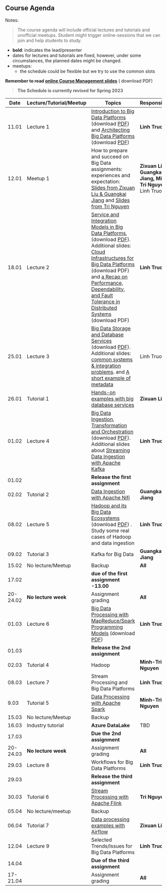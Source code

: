 ## Course Agenda

Notes:
> The course agenda will include official lectures and tutorials and unofficial meetups. Student might trigger online-sessions that we can join and help students to study.
- **bold**: indicates the lead/presenter
- dates for lectures and tutorials are fixed, however, under some circumstances,  the planned dates might be changed.
- meetups:
  - the schedule could be flexible but we try to use the common slots

**Remember to read [online Course Management slides](https://bit.ly/cse4640management)** ( download PDF)


>**The Schedule is currently revised for Spring 2023**

Date    | Lecture/Tutorial/Meetup  | Topics | Responsibles
--------|--------------|-------|---------
11.01   |Lecture 1  | [Introduction to Big Data Platforms](https://bit.ly/bdp23-L1-1) (download [PDF](lecturenotes/pdfs/module1-lecture1-1-intro-v0.4.0.pdf)) and [Architecting Big Data Platforms](https://bit.ly/bdp23-L1-2) (download [PDF](lecturenotes/pdfs/module1-lecture1-2-architectingbigplatforms-v0.4.pdf)) | **Linh Truong**
12.01  |Meetup 1 | How to prepare and succeed on Big Data assignments: experiences and expectation: [Slides from Zixuan Liu & Guangkai Jiang](lecturenotes/pdfs/LiuJiang_howtosucceed.pdf) and [Slides from Tri Nguyen](lecturenotes/pdfs/TriNguyen_howtosucceed.pdf)| **Zixuan Liu, Guangkai Jiang, Minh-Tri Nguyen**, Linh Truong
18.01  |Lecture 2  | [Service and Integration Models in Big Data Platforms](https://bit.ly/bdp23-L2), (download [PDF](lecturenotes/pdfs/module1-lecture2-0-integrationbdp-v0.4.pdf)). Additional slides: [Cloud Infrastructures for Big Data Platforms](https://bit.ly/3jLwb99) (download PDF) and [a Recap on Performance, Dependability, and Fault Tolerance in Distributed Systems](https://bit.ly/3id1F7B) (download PDF)| **Linh Truong**
25.01  |Lecture 3  | [Big Data Storage and Database Services](https://bit.ly/bdp23-L3) (download [PDF](lecturenotes/pdfs/module2-lecture3-bigdatastoragedatabase-v0.4.pdf)). Additional slides: [common systems & integration problems](https://bit.ly/3R0Bga4). and [A short example of metadata](https://aalto.cloud.panopto.eu/Panopto/Pages/Viewer.aspx?id=e54ba118-53c1-4097-9b12-acc2013ddb4f)| Linh Truong
26.01  |Tutorial 1 | [Hands-on examples with big database services](https://version.aalto.fi/gitlab/bigdataplatforms/cs-e4640/-/tree/master/tutorials/consistency)|  **Zixuan Liu**
01.02   |Lecture 4 | [Big Data Ingestion, Transformation and Orchestration](https://bit.ly/bdp23-L4) (download [PDF](lecturenotes/pdfs/module2-lecture4-ingestionandtransformation-v0.4.pdf)). Additional slides about [Streaming Data Ingestion with Apache Kafka](https://bit.ly/3RgKajT) | **Linh Truong**
01.02  |   | **Release the first assignment**
02.02  | Tutorial 2  | [Data Ingestion with Apache Nifi](https://version.aalto.fi/gitlab/bigdataplatforms/cs-e4640/-/tree/master/tutorials/nifi)| **Guangkai Jiang**
08.02  |Lecture 5 | [Hadoop and its Big Data Ecosystems](https://bit.ly/bdp23-L5) (download [PDF](lecturenotes/pdfs/module3-lecture5-hadoop-v0.4.pdf)) . Study some real cases of Hadoop and data ingestion| **Linh Truong**
09.02  |Tutorial 3 | Kafka for Big Data| **Guangkai Jiang**
15.02  | No lecture/Meetup | Backup| **All**
17.02  |   |  **due of the first assignment -13.00**
20-24.02  |  **No lecture week** | Assignment grading| **All**
01.03  |Lecture 6  | [Big Data Processing with MapReduce/Spark Programming Models](https://bit.ly/bdp23-L6) (download [PDF](lecturenotes/pdfs/module3-lecture6-dataprocessing-mapreducespark-v0.4.pdf))| **Linh Truong**
01.03  |   | **Release the 2nd assignment**
02.03  | Tutorial 4 |Hadoop | **Minh-Tri Nguyen**
08.03  |Lecture 7 | Stream Processing and Big Data Platforms| **Linh Truong**
9.03  |Tutorial 5 | [Data Processing with Apache Spark](tutorials/spark/README.md)  | **Minh-Tri Nguyen**
15.03  |No lecture/Meetup|Backup | 
16.03  |Industry tutorial| **Azure DataLake** | TBD 
17.03  |   | **Due the 2nd assignment**  |   |
|20-24.03   | **No lecture week**  | Assignment grading  | **All**  |
29.03  |Lecture 8 | Workflows for Big Data Platforms | **Linh Truong**
29.03  |   | **Release the third assignment**
30.03  |Tutorial 6| [Stream Processing with Apache Flink](tutorials/streamingwithflink/README.md) | **Tri Nguyen**
05.04  |  No lecture/meetup | Backup  |   |   |
06.04  |Tutorial 7| [Data processing examples with Airflow](https://version.aalto.fi/gitlab/bigdataplatforms/cs-e4640/-/tree/master/tutorials/airflow/)| **Zixuan Liu**
12.04  |Lecture 9 | Selected Trends/Issues for Big Data Platforms | **Linh Truong**
14.04  | | **Due of the third assignment**
17-21.04  |   | Assignment grading| **All**
